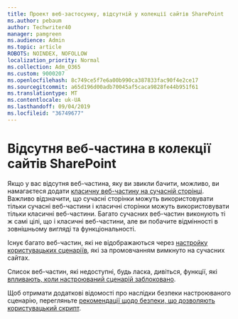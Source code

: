 ```yaml
---
title: Проект веб-застосунку, відсутній у колекції сайтів SharePoint
ms.author: pebaum
author: Techwriter40
manager: pamgreen
ms.audience: Admin
ms.topic: article
ROBOTS: NOINDEX, NOFOLLOW
localization_priority: Normal
ms.collection: Adm_O365
ms.custom: 9000207
ms.openlocfilehash: 8c749ce5f7e6a00b990ca387833fac90f4e2ce17
ms.sourcegitcommit: a65d196d00adb70045af5caca9828fe44b951f61
ms.translationtype: MT
ms.contentlocale: uk-UA
ms.lasthandoff: 09/04/2019
ms.locfileid: "36749677"
---
```

# <a name="missing-web-part-in-sharepoint-site-collection"></a>Відсутня веб-частина в колекції сайтів SharePoint

Якщо у вас відсутня веб-частина, яку ви звикли бачити, можливо, ви намагаєтеся додати [класичну веб-частину на сучасній сторінці](https://support.office.com/article/classic-and-modern-web-part-experiences-3fdae6c3-8fc1-49ab-8708-8c104b882e64). Важливо відзначити, що сучасні сторінки можуть використовувати тільки сучасні веб-частини і класичні сторінки можуть використовувати тільки класичні веб-частини. Багато сучасних веб-частин виконують ті ж самі цілі, що і класичні веб-частини, але ви побачите відмінності в зовнішньому вигляді та функціональності.

Існує багато веб-частин, які не відображаються через [настройку користувацьких сценаріїв](https://docs.microsoft.com/sharepoint/allow-or-prevent-custom-script), які за промовчанням вимкнуто на сучасних сайтах. 

Список веб-частин, які недоступні, будь ласка, дивіться, функції, які [впливають, коли настроюваний сценарій заблоковано](https://docs.microsoft.com/sharepoint/allow-or-prevent-custom-script#features-affected-when-custom-script-is-blocked).

 Щоб отримати додаткові відомості про наслідки безпеки настроюваного сценарію, перегляньте [рекомендації щодо безпеки, що дозволяють користувацький скрипт](https://docs.microsoft.com/sharepoint/security-considerations-of-allowing-custom-script).
